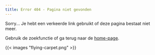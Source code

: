 ```yaml
---
title: Error 404 - Pagina niet gevonden
---
```


Sorry... Je hebt een verkeerde link gebruikt of deze pagina bestaat niet meer.

Gebruik de zoekfunctie of ga terug naar de [home-page](/).

{{< images "flying-carpet.png" >}}
